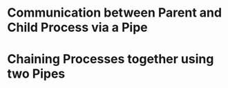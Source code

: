 # Communication between Parent and Child Process via a Pipe
# Chaining Processes together using two Pipes

